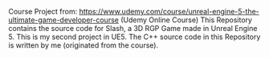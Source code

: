 Course Project from: https://www.udemy.com/course/unreal-engine-5-the-ultimate-game-developer-course (Udemy Online Course) 
This Repository contains the source code for Slash, a 3D RGP Game made in Unreal Engine 5. This is my second project in UE5. 
The C++ source code in this Repository is written by me (originated from the course).
